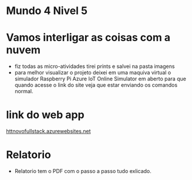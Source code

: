 # Mundo 4 Nivel 5
# Vamos interligar as coisas com a nuvem


- fiz todas as micro-atividades tirei prints e salvei na pasta imagens 
- para melhor visualizar o projeto deixei em uma maquiva virtual o simulador Raspberry Pi Azure IoT Online Simulator em aberto para que quando acesse o link do site veja que estar enviando os comandos normal. 
 

 # link do web app
[httnovofullstack.azurewebsites.net](https://novofullstack.azurewebsites.net/)



# Relatorio

- Relatorio tem o PDF com o passo a passo tudo exlicado. 